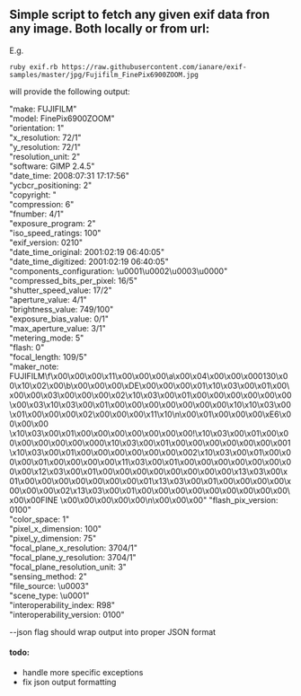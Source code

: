 ## Simple script to fetch any given exif data fron any image. Both locally or from url: 

E.g. 

```
ruby exif.rb https://raw.githubusercontent.com/ianare/exif-samples/master/jpg/Fujifilm_FinePix6900ZOOM.jpg  
```

will provide the following output: 

"make: FUJIFILM" <br />
"model: FinePix6900ZOOM" <br />
"orientation: 1" <br />
"x_resolution: 72/1" <br />
"y_resolution: 72/1" <br />
"resolution_unit: 2" <br /> 
"software: GIMP 2.4.5" <br />
"date_time: 2008:07:31 17:17:56" <br />
"ycbcr_positioning: 2" <br />
"copyright:     " <br />
"compression: 6" <br />
"fnumber: 4/1" <br />
"exposure_program: 2" <br />
"iso_speed_ratings: 100" <br />
"exif_version: 0210" <br />
"date_time_original: 2001:02:19 06:40:05" <br /> 
"date_time_digitized: 2001:02:19 06:40:05" <br />
"components_configuration: \u0001\u0002\u0003\u0000" <br />
"compressed_bits_per_pixel: 16/5" <br />
"shutter_speed_value: 17/2" <br />
"aperture_value: 4/1" <br />
"brightness_value: 749/100" <br />
"exposure_bias_value: 0/1" <br />
"max_aperture_value: 3/1" <br />
"metering_mode: 5" <br />
"flash: 0" <br />
"focal_length: 109/5" <br />
"maker_note: FUJIFILM\f\x00\x00\x00\x11\x00\x00\x00\a\x00\x04\x00\x00\x000130\x00\x10\x02\x00\b\x00\x00\x00\xDE\x00\x00\x00\x01\x10\x03\x00\x01\x00\x00\x00\x03\x00\x00\x00\x02\x10\x03\x00\x01\x00\x00\x00\x00\x00\x00\x00\x03\x10\x03\x00\x01\x00\x00\x00\x00\x00\x00\x00\x10\x10\x03\x00\x01\x00\x00\x00\x02\x00\x00\x00\x11\x10\n\x00\x01\x00\x00\x00\xE6\x00\x00\x00 \x10\x03\x00\x01\x00\x00\x00\x00\x00\x00\x00!\x10\x03\x00\x01\x00\x00\x00\x00\x00\x00\x000\x10\x03\x00\x01\x00\x00\x00\x00\x00\x00\x001\x10\x03\x00\x01\x00\x00\x00\x00\x00\x00\x002\x10\x03\x00\x01\x00\x00\x00\x01\x00\x00\x00\x00\x11\x03\x00\x01\x00\x00\x00\x00\x00\x00\x00\x00\x12\x03\x00\x01\x00\x00\x00\x00\x00\x00\x00\x00\x13\x03\x00\x01\x00\x00\x00\x00\x00\x00\x00\x01\x13\x03\x00\x01\x00\x00\x00\x00\x00\x00\x00\x02\x13\x03\x00\x01\x00\x00\x00\x00\x00\x00\x00\x00\x00\x00\x00FINE   \x00\x00\x00\x00\x00\n\x00\x00\x00"
"flash_pix_version: 0100" <br />
"color_space: 1" <br />
"pixel_x_dimension: 100" <br />
"pixel_y_dimension: 75" <br />
"focal_plane_x_resolution: 3704/1" <br />
"focal_plane_y_resolution: 3704/1" <br />
"focal_plane_resolution_unit: 3" <br />
"sensing_method: 2" <br />
"file_source: \u0003" <br />
"scene_type: \u0001" <br />
"interoperability_index: R98" <br />
"interoperability_version: 0100" <br />

--json flag should wrap output into proper JSON format 

#### todo:
- handle more specific exceptions
- fix json output formatting
